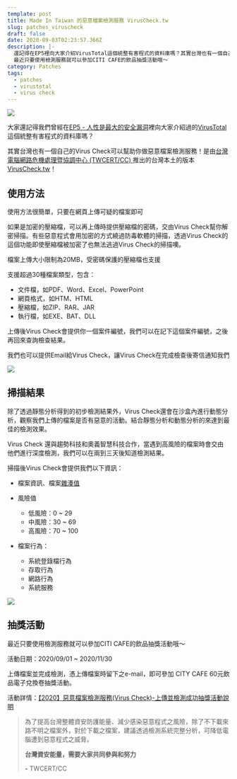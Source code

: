 ```yaml
---
template: post
title: Made In Taiwan 的惡意檔案檢測服務 VirusCheck.tw
slug: patches_viruscheck
draft: false
date: 2020-09-03T02:23:57.366Z
description: |-
  還記得在EP5裡向大家介紹VirusTotal這個統整有害程式的資料庫嗎？其實台灣也有一個自己的Virus Check可以幫助你做惡意檔案檢測服務！
  最近只要使用檢測服務就可以參加CITI CAFE的飲品抽獎活動哦～
category: Patches
tags:
  - patches
  - virustotal
  - virus check
---
```

![](/media/viruscheck_cover.jpg)

大家還記得我們曾經在[EP5 - 人性是最大的安全漏洞](/posts/ep5-the-greatest-vulnerability-is-you-and-me/)裡向大家介紹過的[VirusTotal](https://www.virustotal.com/gui/)這個統整有害程式的資料庫嗎？

其實台灣也有一個自己的Virus Check可以幫助你做惡意檔案檢測服務！是由[台灣電腦網路危機處理暨協調中心 (TWCERT/CC) ](https://www.twcert.org.tw/tw/)推出的台灣本土的版本 [VirusCheck.tw](https://viruscheck.tw)！

## 使用方法

使用方法很簡單，只要在網頁上傳可疑的檔案即可

如果是加密的壓縮檔，可以再上傳時提供壓縮檔的密碼，交由Virus Check幫你解密掃描。有些惡意程式會用加密的方式繞過防毒軟體的掃描，透過Virus Check的這個功能即使壓縮檔被加密了也無法逃過Virus Check的掃描噢。

檔案上傳大小限制為20MB，受密碼保護的壓縮檔也支援 

支援超過30種檔案類型，包含：

* 文件檔，如PDF、Word、Excel、PowerPoint
* 網頁格式，如HTM、HTML
* 壓縮檔，如ZIP、RAR、JAR
* 執行檔，如EXE、BAT、DLL

上傳後Virus Check會提供你一個案件編號，我們可以在記下這個案件編號，之後再回來查詢檢查結果。

我們也可以提供Email給Virus Check，讓Virus Check在完成檢查後寄信通知我們

![](/media/viruscheck_upload.jpg)

## 掃描結果

除了透過靜態分析得到的初步檢測結果外，Virus Check還會在沙盒內進行動態分析，觀察我們上傳的檔案是否有惡意的活動。結合靜態分析和動態分析的來達到最佳的檢測效果。

Virus Check 還與趨勢科技和奧義智慧科技合作，當遇到高風險的檔案時會交由他們進行深度檢測，我們可以在兩到三天後知道檢測結果。

掃描後Virus Check會提供我們以下資訊：

* 檔案資訊、檔案[雜湊值](/posts/ep2-what-is-infosec/#雜湊函數-hash-function)
* 風險值

  * 低風險：0 ~ 29
  * 中風險：30 ~ 69
  * 高風險：70 ~ 100
* 檔案行為：

  * 系統登錄檔行為
  * 存取行為
  * 網路行為
  * 系統服務

![](/media/viruscheck_report.jpg)

## 抽獎活動

最近只要使用檢測服務就可以參加CITI CAFE的飲品抽獎活動哦～

活動日期：2020/09/01 ~ 2020/11/30

上傳檔案並完成檢測，憑上傳檔案時留下之e-mail，即可參加 CITY CAFE 60元飲品電子兌換卷抽獎活動。

活動詳情：[【2020】惡意檔案檢測服務(Virus Check)-上傳並檢測成功抽獎活動說明](http://surl.twcert.org.tw/ckfxR)

> 為了提高台灣整體資安防護能量、減少感染惡意程式之風險，除了不下載來路不明之檔案外，對於下載之檔案，建議透過檢測系統完整分析，可降低電腦遭到惡意程式之威脅。
>
> **台灣資安能量，需要大家共同參與和努力** 
>
> **\-** TWCERT/CC